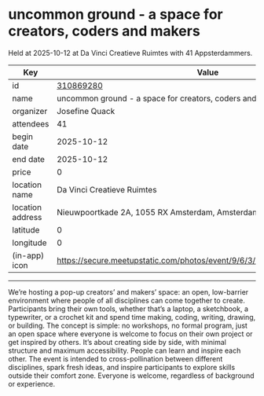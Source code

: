 # uncommon ground - a space for creators, coders and makers
Held at 2025-10-12 at Da Vinci Creatieve Ruimtes with 41 Appsterdammers.
        
|Key|Value
|---|---|
|id|[310869280](https://www.meetup.com/appsterdam/events/310869280/)|
|name|uncommon ground - a space for creators, coders and makers|
|organizer|Josefine Quack|
|attendees|41|
|begin date|2025-10-12|
|end date|2025-10-12|
|price|0|
|location name|Da Vinci Creatieve Ruimtes|
|location address|Nieuwpoortkade 2A, 1055 RX Amsterdam, Amsterdam|
|latitude|0|
|longitude|0|
|(in-app) icon|https://secure.meetupstatic.com/photos/event/9/6/3/4/highres_518678452.jpeg|

---

We’re hosting a pop-up creators’ and makers’ space: an open, low-barrier environment where people of all disciplines can come together to create. Participants bring their own tools, whether that’s a laptop, a sketchbook, a typewriter, or a crochet kit and spend time making, coding, writing, drawing, or building.
The concept is simple: no workshops, no formal program, just an open space where everyone is welcome to focus on their own project or get inspired by others. It’s about creating side by side, with minimal structure and maximum accessibility.
People can learn and inspire each other.
The event is intended to cross-pollination between different disciplines, spark fresh ideas, and inspire participants to explore skills outside their comfort zone.
Everyone is welcome, regardless of background or experience.
